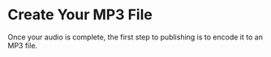 # Create Your MP3 File

Once your audio is complete, the first step to publishing is to encode it to an MP3 file.

